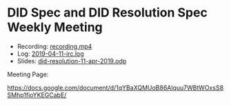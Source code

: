 # DID Spec and DID Resolution Spec Weekly Meeting

* Recording: [recording.mp4](recording.mp4)
* Log: [2019-04-11-irc.log](2019-04-11-irc.log)
* Slides: [did-resolution-11-apr-2019.odp](did-resolution-11-apr-2019.odp)

Meeting Page:

https://docs.google.com/document/d/1qYBaXQMUoB86Alquu7WBtWOxsS8SMhp1fioYKEGCabE/
